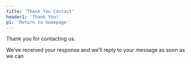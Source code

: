 ```yaml
---
title: 'Thank You Contact'
header1: 'Thank You!'
p1: 'Return to homepage'
---
```


Thank you for contacting us.

We’ve received your response and we’ll reply to your message as soon as we can
